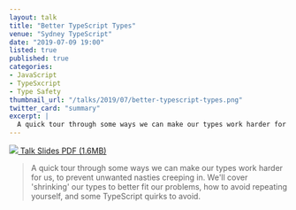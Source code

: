 ```yaml
---
layout: talk
title: "Better TypeScript Types"
venue: "Sydney TypeScript"
date: "2019-07-09 19:00"
listed: true
published: true
categories:
- JavaScript
- TypeSxcript
- Type Safety
thumbnail_url: "/talks/2019/07/better-typescript-types.png"
twitter_card: "summary"
excerpt: |
  A quick tour through some ways we can make our types work harder for us, to prevent unwanted nasties creeping in. We'll cover 'shrinking' our types to better fit our problems, how to avoid repeating yourself, and some TypeScript quirks to avoid.
---
```


<a class="pdf" href="/talks/2019/07/better-typescript-types.pdf">
  <img src="/talks/2019/07/better-typescript-types.png" />
  <span>Talk Slides PDF (1.6MB)</span>
</a>

> A quick tour through some ways we can make our types work harder for us, to prevent unwanted nasties creeping in. We'll cover 'shrinking' our types to better fit our problems, how to avoid repeating yourself, and some TypeScript quirks to avoid.
